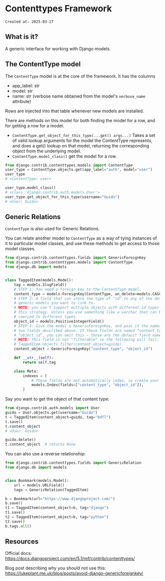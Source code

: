 # Contenttypes Framework

```
Created at: 2025-03-27
```

## What is it?

A generic interface for working with Django models.

## The ContentType model

The `ContentType` model is at the core of the framework.
It has the columns

- app_label: str
- model: str
- name: str (verbose name obtained from the model's `verbose_name` attribute)

Rows are injected into that table whenever new models are installed.

There are methods on this model for both finding the model for a row, and for
getting a row for a model.

- `ContentType.get_object_for_this_type(...get() args...)`
  Takes a set of valid lookup arguments for the model the ContentType
  represents, and does a get() lookup on that model, returning the
  corresponding object from the underlying model.
- `ContentType.model_class()` get the model for a row.

```py
from django.contrib.contenttypes.models import ContentType
user_type = ContentType.objects.get(app_label="auth", model="user")
user_type
# <ContentType: user>

user_type.model_class()
# <class 'django.contrib.auth.models.User'>
user_type.get_object_for_this_type(username="Guido")
# <User: Guido>
```

## Generic Relations

`ContentType` is also used for Generic Relations.

You can relate another model to `ContentType` as a way of tying instances of it
to particular model classes, and use these methods to get access to those model
classes.

```py
from django.contrib.contenttypes.fields import GenericForeignKey
from django.contrib.contenttypes.models import ContentType
from django.db import models


class TaggedItem(models.Model):
    tag = models.SlugField()
    # STEP 1: You need a foreign key to the ContentType model.
    content_type = models.ForeignKey(ContentType, on_delete=models.CASCADE)
    # STEP 2: A field that can store the type of "id" to any of the desired
    # generic models you want to link to.
    # NOTE: you can't support multiple objects with different id types under
    # this strategy. Unless you use something like a varchar that can be
    # coerced to different types.
    object_id = models.PositiveIntegerField()
    # STEP 3: Give the model a GenericForeignKey, and pass it the names of the
    # two fields described above. If these fields are named “content_type” and
    # “object_id”, you can omit this – those are the default field names.
    # NOTE: this field is not "filterable" so the following will fail:
    # TaggedItem.objects.filter(content_object=guido)
    content_object = GenericForeignKey("content_type", "object_id")

    def __str__(self):
        return self.tag

    class Meta:
        indexes = [
            # These fields are not automatically index, so create your own.
            models.Index(fields=["content_type", "object_id"]),
        ]
```

Say you want to get the object of that content type:

```py
from django.contrib.auth.models import User
guido = User.objects.get(username="Guido")
t = TaggedItem(content_object=guido, tag="bdfl")
t.save()
t.content_object
# <User: Guido>

guido.delete()
t.content_object  # returns None
```

You can also use a reverse relationship:

```py
from django.contrib.contenttypes.fields import GenericRelation
from django.db import models


class Bookmark(models.Model):
    url = models.URLField()
    tags = GenericRelation(TaggedItem)

b = Bookmark(url="https://www.djangoproject.com/")
b.save()
t1 = TaggedItem(content_object=b, tag="django")
t1.save()
t2 = TaggedItem(content_object=b, tag="python")
t2.save()
b.tags.all()
```

## Resources

Official docs:
https://docs.djangoproject.com/en/5.1/ref/contrib/contenttypes/

Blog post describing why you should not use this:
https://lukeplant.me.uk/blog/posts/avoid-django-genericforeignkey/
